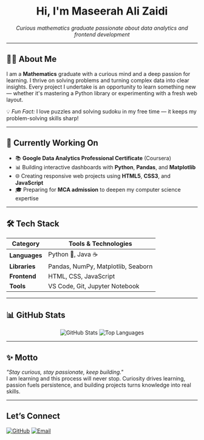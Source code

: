 <h1 align="center"> Hi, I'm Maseerah Ali Zaidi</h1>

<p align="center">
  <em>Curious mathematics graduate passionate about data analytics and frontend development</em>
</p>

---

## 👩‍🎓 About Me

I am a **Mathematics** graduate with a curious mind and a deep passion for learning. I thrive on solving problems and turning complex data into clear insights. Every project I undertake is an opportunity to learn something new — whether it's mastering a Python library or experimenting with a fresh web layout.  

💡 *Fun Fact:* I love puzzles and solving sudoku in my free time — it keeps my problem-solving skills sharp!

---

## 🎯 Currently Working On

- 📚 **Google Data Analytics Professional Certificate** (Coursera)  
- 📊 Building interactive dashboards with **Python**, **Pandas**, and **Matplotlib**  
- 🌐 Creating responsive web projects using **HTML5**, **CSS3**, and **JavaScript**  
- 🎓 Preparing for **MCA admission** to deepen my computer science expertise  

---

## 🛠️ Tech Stack

| Category       | Tools & Technologies |
|----------------|--------------------|
| **Languages**  | Python 🐍, Java ☕ |
| **Libraries**  | Pandas, NumPy, Matplotlib, Seaborn |
| **Frontend**   | HTML, CSS, JavaScript |
| **Tools**      | VS Code, Git, Jupyter Notebook |

---

## 📊 GitHub Stats

<p align="center">
  <img src="https://github-readme-stats.vercel.app/api?username=maseerahaz&show_icons=true&theme=tokyonight" alt="GitHub Stats" />
  <img src="https://github-readme-stats.vercel.app/api/top-langs/?username=maseerahaz&layout=compact&theme=tokyonight" alt="Top Languages" />
</p>

---

## ✨ Motto

*"Stay curious, stay passionate, keep building."*  
I am learning and this process will never stop.
Curiosity drives learning, passion fuels persistence, and building projects turns knowledge into real skills.

---

##  Let’s Connect

<p align="left">
  <a href="https://github.com/maseerahaz" target="_blank"><img src="https://img.shields.io/badge/GitHub-black?style=flat&logo=github" alt="GitHub"/></a>
  <a href="mailto:maseerahaz@gmail.com"><img src="https://img.shields.io/badge/Email-D14836?style=flat&logo=gmail&logoColor=white" alt="Email"/></a>
</p>

<!--
**maseerahaz/maseerahaz** is a ✨ _special_ ✨ repository because its `README.md` (this file) appears on your GitHub profile.

Here are some ideas to get you started:

- 🔭 I’m currently working on ...
- 🌱 I’m currently learning ...
- 👯 I’m looking to collaborate on ...
- 🤔 I’m looking for help with ...
- 💬 Ask me about ...
- 📫 How to reach me: ...
- 😄 Pronouns: ...
- ⚡ Fun fact: ...
-->
